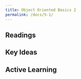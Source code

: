 ```yaml
---
title: Object Oriented Basics 2
permalink: /docs/5-1/
---
```

## Readings


## Key Ideas


## Active Learning